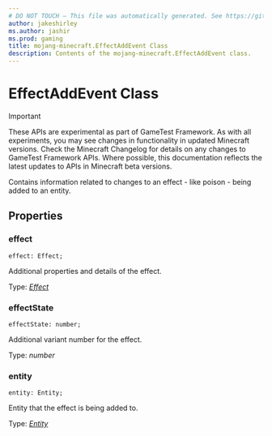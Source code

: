 ```yaml
---
# DO NOT TOUCH — This file was automatically generated. See https://github.com/Mojang/MinecraftScriptingApiDocsGenerator to modify descriptions, examples, etc.
author: jakeshirley
ms.author: jashir
ms.prod: gaming
title: mojang-minecraft.EffectAddEvent Class
description: Contents of the mojang-minecraft.EffectAddEvent class.
---
```

# EffectAddEvent Class
>[!IMPORTANT]
>These APIs are experimental as part of GameTest Framework. As with all experiments, you may see changes in functionality in updated Minecraft versions. Check the Minecraft Changelog for details on any changes to GameTest Framework APIs. Where possible, this documentation reflects the latest updates to APIs in Minecraft beta versions.


Contains information related to changes to an effect - like poison - being added to an entity.

## Properties
### **effect**
`effect: Effect;`

Additional properties and details of the effect.

Type: [*Effect*](Effect.md)


### **effectState**
`effectState: number;`

Additional variant number for the effect.

Type: *number*


### **entity**
`entity: Entity;`

Entity that the effect is being added to.

Type: [*Entity*](Entity.md)




